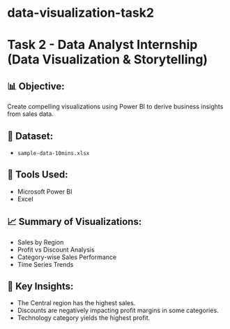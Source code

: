 # data-visualization-task2
# Task 2 - Data Analyst Internship (Data Visualization & Storytelling)

## 📊 Objective:
Create compelling visualizations using Power BI to derive business insights from sales data.

## 📁 Dataset:
- `sample-data-10mins.xlsx`

## 🔧 Tools Used:
- Microsoft Power BI
- Excel

## 📈 Summary of Visualizations:
- Sales by Region
- Profit vs Discount Analysis
- Category-wise Sales Performance
- Time Series Trends

## 🧠 Key Insights:
- The Central region has the highest sales.
- Discounts are negatively impacting profit margins in some categories.
- Technology category yields the highest profit.


